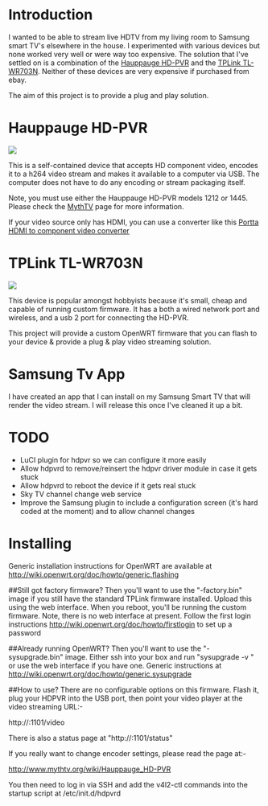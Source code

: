 # Introduction 
I wanted to be able to stream live HDTV from my living room to Samsung smart TV's elsewhere in the house. I experimented with various devices but none worked very well or were way too expensive. The solution that I've settled on is a combination of the [Hauppauge HD-PVR](http://www.mythtv.org/wiki/Hauppauge_HD-PVR) and the [TPLink TL-WR703N](http://wiki.openwrt.org/toh/tp-link/tl-wr703n). Neither of these devices are very expensive if purchased from ebay.

The aim of this project is to provide a plug and play solution.

# Hauppauge HD-PVR 
![](https://www.wheep.co.uk/images/180px-Hd_pvr_small.jpg)

This is a self-contained device that accepts HD component video, encodes it to a h264 video stream and makes it available to a computer via USB. The computer does not have to do any encoding or stream packaging itself. 

Note, you must use either the Hauppauge HD-PVR models 1212 or 1445. Please check the [MythTV](http://www.mythtv.org/wiki/Hauppauge_HD-PVR) page for more information.


If your video source only has HDMI, you can use a converter like this [Portta HDMI to component video converter](http://www.amazon.co.uk/gp/product/B00A8FIQXA)

# TPLink TL-WR703N 
![](https://www.wheep.co.uk/images/tl-wr703n_1.jpg)

This device is popular amongst hobbyists because it's small, cheap and capable of running custom firmware. It has a both a wired network port and wireless, and a usb 2 port for connecting the HD-PVR.

This project will provide a custom OpenWRT firmware that you can flash to your device & provide a plug & play video streaming solution.

# Samsung Tv App 
I have created an app that I can install on my Samsung Smart TV that will render the video stream. I will release this once I've cleaned it up a bit.

# TODO 
 * LuCI plugin for hdpvr so we can configure it more easily
 * Allow hdpvrd to remove/reinsert the hdpvr driver module in case it gets stuck
 * Allow hdpvrd to reboot the device if it gets real stuck
 * Sky TV channel change web service
 * Improve the Samsung plugin to include a configuration screen (it's hard coded at the moment) and to allow channel changes

# Installing 

Generic installation instructions for OpenWRT are available at 
http://wiki.openwrt.org/doc/howto/generic.flashing

##Still got factory firmware?
Then you'll want to use the "-factory.bin" image if you still have the standard
TPLink firmware installed. Upload this using the web interface. When you reboot,
you'll be running the custom firmware. Note, there is no web interface at present.
Follow the first login instructions http://wiki.openwrt.org/doc/howto/firstlogin
to set up a password

##Already running OpenWRT?
Then you'll want to use the "-sysupgrade.bin" image. Either ssh into your box and
run "sysupgrade -v <imagename>" or use the web interface if you have one. Generic
instructions at http://wiki.openwrt.org/doc/howto/generic.sysupgrade

##How to use?
There are no configurable options on this firmware. Flash it, plug your HDPVR into
the USB port, then point your video player at the video streaming URL:-

http://<IP OF BOX>:1101/video

There is also a status page at "http://<IP OF BOX>:1101/status"


If you really want to change encoder settings, please read the page at:-

http://www.mythtv.org/wiki/Hauppauge_HD-PVR

You then need to log in via SSH and add the v4l2-ctl commands into the startup script
at /etc/init.d/hdpvrd
